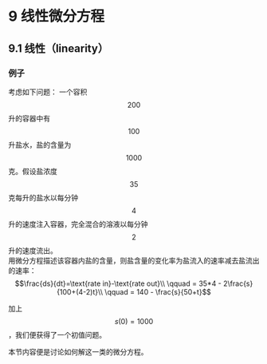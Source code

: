 # 9 线性微分方程
## 9.1 **线性（linearity）**  
### 例子
考虑如下问题：
一个容积$$200$$升的容器中有$$100$$升盐水，盐的含量为$$1000$$克。假设盐浓度$$35$$克每升的盐水以每分钟$$4$$升的速度注入容器，完全混合的溶液以每分钟$$2$$升的速度流出。  
用微分方程描述该容器内盐的含量，则盐含量的变化率为盐流入的速率减去盐流出的速率：  
$$\frac{ds}{dt}=\text{rate in}-\text{rate out}\\
\qquad = 35*4 - 2\frac{s}{100+(4-2)t}\\
\qquad = 140 - \frac{s}{50+t}$$

加上$$s(0)=1000$$，我们便获得了一个初值问题。

本节内容便是讨论如何解这一类的微分方程。
